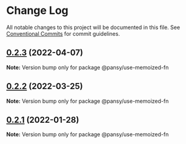 # Change Log

All notable changes to this project will be documented in this file.
See [Conventional Commits](https://conventionalcommits.org) for commit guidelines.

## [0.2.3](https://github.com/pansyjs/react-hooks/compare/@pansy/use-memoized-fn@0.2.2...@pansy/use-memoized-fn@0.2.3) (2022-04-07)

**Note:** Version bump only for package @pansy/use-memoized-fn





## [0.2.2](https://github.com/pansyjs/react-hooks/compare/@pansy/use-memoized-fn@0.2.1...@pansy/use-memoized-fn@0.2.2) (2022-03-25)

**Note:** Version bump only for package @pansy/use-memoized-fn





## [0.2.1](https://github.com/pansyjs/react-hooks/compare/@pansy/use-memoized-fn@0.2.0...@pansy/use-memoized-fn@0.2.1) (2022-01-28)

**Note:** Version bump only for package @pansy/use-memoized-fn

